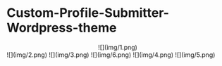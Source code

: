 # Custom-Profile-Submitter-Wordpress-theme

<div align="center">
  ![](img/1.png)
</div>
![](img/2.png)
![](img/3.png)
![](img/6.png)
![](img/4.png)
![](img/5.png)

